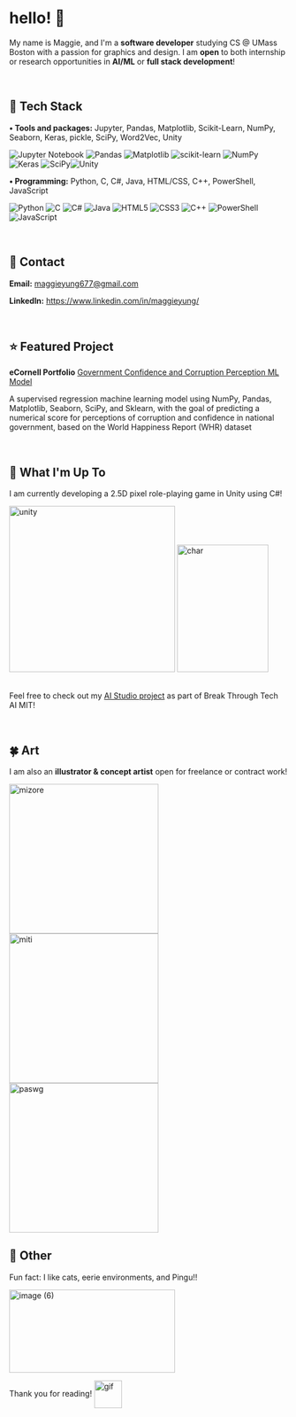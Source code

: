 # hello! 🐧

<!--
**maggieyung/maggieyung** is a ✨ _special_ ✨ repository because its `README.md` (this file) appears on your GitHub profile.

Here are some ideas to get you started:

- 🔭 I’m currently working on ...
- 🌱 I’m currently learning ...
- 👯 I’m looking to collaborate on ...
- 🤔 I’m looking for help with ...
- 💬 Ask me about ...
- 📫 How to reach me: ...
- 😄 Pronouns: ...
- ⚡ Fun fact: ...
-->

My name is Maggie, and I'm a **software developer** studying CS @ UMass Boston with a passion for graphics and design. I am **open** to both internship or research opportunities in **AI/ML** or **full stack development**!

<br>

## 🫧 Tech Stack
**•	Tools and packages:** Jupyter, Pandas, Matplotlib, Scikit-Learn, NumPy, Seaborn, Keras, pickle, SciPy, Word2Vec, Unity

![Jupyter Notebook](https://img.shields.io/badge/jupyter-%23FA0F00.svg?style=flat&logo=jupyter&logoColor=white) ![Pandas](https://img.shields.io/badge/pandas-%23150458.svg?style=flat&logo=pandas&logoColor=white) ![Matplotlib](https://img.shields.io/badge/Matplotlib-%23ffffff.svg?style=flat&logo=Matplotlib&logoColor=black) ![scikit-learn](https://img.shields.io/badge/scikit--learn-%23F7931E.svg?style=flat&logo=scikit-learn&logoColor=white) ![NumPy](https://img.shields.io/badge/numpy-%23013243.svg?style=flat&logo=numpy&logoColor=white) ![Keras](https://img.shields.io/badge/Keras-%23D00000.svg?style=flat&logo=Keras&logoColor=white) ![SciPy](https://img.shields.io/badge/SciPy-%230C55A5.svg?style=flat&logo=scipy&logoColor=%white)![Unity](https://img.shields.io/badge/unity-%23000000.svg?style=flat&logo=unity&logoColor=white)


**• Programming:** Python, C, C#, Java, HTML/CSS, C++, PowerShell, JavaScript

![Python](https://img.shields.io/badge/python-3670A0?style=flat&logo=python&logoColor=ffdd54) ![C](https://img.shields.io/badge/c-%2300599C.svg?style=flat&logo=c&logoColor=white) ![C#](https://img.shields.io/badge/c%23-%23239120.svg?style=flat&logo=csharp&logoColor=white) ![Java](https://img.shields.io/badge/java-%23ED8B00.svg?style=flat&logo=openjdk&logoColor=white) ![HTML5](https://img.shields.io/badge/html5-%23E34F26.svg?style=flat&logo=html5&logoColor=white) ![CSS3](https://img.shields.io/badge/css3-%231572B6.svg?flat&logo=css3&logoColor=white) ![C++](https://img.shields.io/badge/c++-%2300599C.svg?style=flat&logo=c%2B%2B&logoColor=white) ![PowerShell](https://img.shields.io/badge/PowerShell-%235391FE.svg?style=flat&logo=powershell&logoColor=white) ![JavaScript](https://img.shields.io/badge/javascript-%23323330.svg?flat&logo=javascript&logoColor=%23F7DF1E)

<br>

## 🌲 Contact
**Email:** maggieyung677@gmail.com

**LinkedIn:** https://www.linkedin.com/in/maggieyung/

<br>

## ⭐ Featured Project
**eCornell Portfolio**
[Government Confidence and Corruption Perception ML Model](https://github.com/maggieyung/ecornell-portfolio/blob/main/DefineAndSolveMLProblem.ipynb)

A supervised regression machine learning model using NumPy, Pandas, Matplotlib, Seaborn, SciPy, and Sklearn, with the goal of predicting a numerical score for perceptions of corruption and confidence in national government, based on the World Happiness Report (WHR) dataset

<br>

## 🍏 What I'm Up To


I am currently developing a 2.5D pixel role-playing game in Unity using C#!

<img height="300" alt="unity" src="https://github.com/user-attachments/assets/9d95701a-881f-44b3-a871-1ca63558ded2" />

<img width="165" height="230" alt="char" src="https://github.com/user-attachments/assets/80d00458-f580-4a92-9140-8c455371d8a8" />

<br> Feel free to check out my [AI Studio project](https://github.com/maggieyung/AI-studio) as part of Break Through Tech AI MIT!

<br>

## 🍀 Art

I am also an **illustrator & concept artist** open for freelance or contract work! 

<img height="270" alt="mizore" src="https://github.com/user-attachments/assets/355da600-3d90-45b8-8add-a77f71189ffd" />

<img height="270" alt="miti" src="https://github.com/user-attachments/assets/590ea905-93c3-4fb5-8fbb-748ba410d969" />

<img height="270" alt="paswg" src="https://github.com/user-attachments/assets/be4d514c-d282-4245-891e-72ec732ebf2f" />  


## 🧸 Other

Fun fact: I like cats, eerie environments, and Pingu!! 

<img width="300" height="150" alt="image (6)" src="https://github.com/user-attachments/assets/dac75b3e-e72e-43fc-9e1d-62859d5e51a1" />

Thank you for reading! 
<img align="center" height="50" alt="gif" src="https://github.com/user-attachments/assets/36820af0-e9ef-45a1-8acd-df14bd77a655" />




